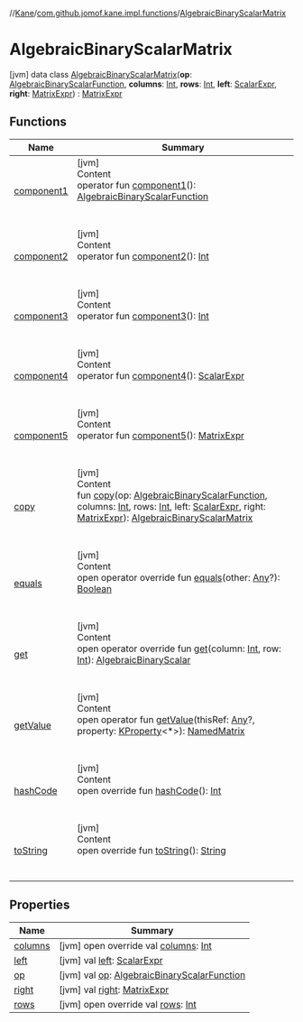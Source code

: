 //[Kane](../../index.md)/[com.github.jomof.kane.impl.functions](../index.md)/[AlgebraicBinaryScalarMatrix](index.md)



# AlgebraicBinaryScalarMatrix  
 [jvm] data class [AlgebraicBinaryScalarMatrix](index.md)(**op**: [AlgebraicBinaryScalarFunction](../-algebraic-binary-scalar-function/index.md), **columns**: [Int](https://kotlinlang.org/api/latest/jvm/stdlib/kotlin/-int/index.html), **rows**: [Int](https://kotlinlang.org/api/latest/jvm/stdlib/kotlin/-int/index.html), **left**: [ScalarExpr](../../com.github.jomof.kane/-scalar-expr/index.md), **right**: [MatrixExpr](../../com.github.jomof.kane/-matrix-expr/index.md)) : [MatrixExpr](../../com.github.jomof.kane/-matrix-expr/index.md)   


## Functions  
  
|  Name|  Summary| 
|---|---|
| <a name="com.github.jomof.kane.impl.functions/AlgebraicBinaryScalarMatrix/component1/#/PointingToDeclaration/"></a>[component1](component1.md)| <a name="com.github.jomof.kane.impl.functions/AlgebraicBinaryScalarMatrix/component1/#/PointingToDeclaration/"></a>[jvm]  <br>Content  <br>operator fun [component1](component1.md)(): [AlgebraicBinaryScalarFunction](../-algebraic-binary-scalar-function/index.md)  <br><br><br>
| <a name="com.github.jomof.kane.impl.functions/AlgebraicBinaryScalarMatrix/component2/#/PointingToDeclaration/"></a>[component2](component2.md)| <a name="com.github.jomof.kane.impl.functions/AlgebraicBinaryScalarMatrix/component2/#/PointingToDeclaration/"></a>[jvm]  <br>Content  <br>operator fun [component2](component2.md)(): [Int](https://kotlinlang.org/api/latest/jvm/stdlib/kotlin/-int/index.html)  <br><br><br>
| <a name="com.github.jomof.kane.impl.functions/AlgebraicBinaryScalarMatrix/component3/#/PointingToDeclaration/"></a>[component3](component3.md)| <a name="com.github.jomof.kane.impl.functions/AlgebraicBinaryScalarMatrix/component3/#/PointingToDeclaration/"></a>[jvm]  <br>Content  <br>operator fun [component3](component3.md)(): [Int](https://kotlinlang.org/api/latest/jvm/stdlib/kotlin/-int/index.html)  <br><br><br>
| <a name="com.github.jomof.kane.impl.functions/AlgebraicBinaryScalarMatrix/component4/#/PointingToDeclaration/"></a>[component4](component4.md)| <a name="com.github.jomof.kane.impl.functions/AlgebraicBinaryScalarMatrix/component4/#/PointingToDeclaration/"></a>[jvm]  <br>Content  <br>operator fun [component4](component4.md)(): [ScalarExpr](../../com.github.jomof.kane/-scalar-expr/index.md)  <br><br><br>
| <a name="com.github.jomof.kane.impl.functions/AlgebraicBinaryScalarMatrix/component5/#/PointingToDeclaration/"></a>[component5](component5.md)| <a name="com.github.jomof.kane.impl.functions/AlgebraicBinaryScalarMatrix/component5/#/PointingToDeclaration/"></a>[jvm]  <br>Content  <br>operator fun [component5](component5.md)(): [MatrixExpr](../../com.github.jomof.kane/-matrix-expr/index.md)  <br><br><br>
| <a name="com.github.jomof.kane.impl.functions/AlgebraicBinaryScalarMatrix/copy/#com.github.jomof.kane.impl.functions.AlgebraicBinaryScalarFunction#kotlin.Int#kotlin.Int#com.github.jomof.kane.ScalarExpr#com.github.jomof.kane.MatrixExpr/PointingToDeclaration/"></a>[copy](copy.md)| <a name="com.github.jomof.kane.impl.functions/AlgebraicBinaryScalarMatrix/copy/#com.github.jomof.kane.impl.functions.AlgebraicBinaryScalarFunction#kotlin.Int#kotlin.Int#com.github.jomof.kane.ScalarExpr#com.github.jomof.kane.MatrixExpr/PointingToDeclaration/"></a>[jvm]  <br>Content  <br>fun [copy](copy.md)(op: [AlgebraicBinaryScalarFunction](../-algebraic-binary-scalar-function/index.md), columns: [Int](https://kotlinlang.org/api/latest/jvm/stdlib/kotlin/-int/index.html), rows: [Int](https://kotlinlang.org/api/latest/jvm/stdlib/kotlin/-int/index.html), left: [ScalarExpr](../../com.github.jomof.kane/-scalar-expr/index.md), right: [MatrixExpr](../../com.github.jomof.kane/-matrix-expr/index.md)): [AlgebraicBinaryScalarMatrix](index.md)  <br><br><br>
| <a name="kotlin/Any/equals/#kotlin.Any?/PointingToDeclaration/"></a>[equals](../../com.github.jomof.kane.impl.types/-double-algebraic-type/index.md#%5Bkotlin%2FAny%2Fequals%2F%23kotlin.Any%3F%2FPointingToDeclaration%2F%5D%2FFunctions%2F-1152713788)| <a name="kotlin/Any/equals/#kotlin.Any?/PointingToDeclaration/"></a>[jvm]  <br>Content  <br>open operator override fun [equals](../../com.github.jomof.kane.impl.types/-double-algebraic-type/index.md#%5Bkotlin%2FAny%2Fequals%2F%23kotlin.Any%3F%2FPointingToDeclaration%2F%5D%2FFunctions%2F-1152713788)(other: [Any](https://kotlinlang.org/api/latest/jvm/stdlib/kotlin/-any/index.html)?): [Boolean](https://kotlinlang.org/api/latest/jvm/stdlib/kotlin/-boolean/index.html)  <br><br><br>
| <a name="com.github.jomof.kane.impl.functions/AlgebraicBinaryScalarMatrix/get/#kotlin.Int#kotlin.Int/PointingToDeclaration/"></a>[get](get.md)| <a name="com.github.jomof.kane.impl.functions/AlgebraicBinaryScalarMatrix/get/#kotlin.Int#kotlin.Int/PointingToDeclaration/"></a>[jvm]  <br>Content  <br>open operator override fun [get](get.md)(column: [Int](https://kotlinlang.org/api/latest/jvm/stdlib/kotlin/-int/index.html), row: [Int](https://kotlinlang.org/api/latest/jvm/stdlib/kotlin/-int/index.html)): [AlgebraicBinaryScalar](../-algebraic-binary-scalar/index.md)  <br><br><br>
| <a name="com.github.jomof.kane/MatrixExpr/getValue/#kotlin.Any?#kotlin.reflect.KProperty[*]/PointingToDeclaration/"></a>[getValue](../../com.github.jomof.kane/-matrix-expr/get-value.md)| <a name="com.github.jomof.kane/MatrixExpr/getValue/#kotlin.Any?#kotlin.reflect.KProperty[*]/PointingToDeclaration/"></a>[jvm]  <br>Content  <br>open operator fun [getValue](../../com.github.jomof.kane/-matrix-expr/get-value.md)(thisRef: [Any](https://kotlinlang.org/api/latest/jvm/stdlib/kotlin/-any/index.html)?, property: [KProperty](https://kotlinlang.org/api/latest/jvm/stdlib/kotlin.reflect/-k-property/index.html)<*>): [NamedMatrix](../../com.github.jomof.kane.impl/-named-matrix/index.md)  <br><br><br>
| <a name="kotlin/Any/hashCode/#/PointingToDeclaration/"></a>[hashCode](../../com.github.jomof.kane.impl.types/-double-algebraic-type/index.md#%5Bkotlin%2FAny%2FhashCode%2F%23%2FPointingToDeclaration%2F%5D%2FFunctions%2F-1152713788)| <a name="kotlin/Any/hashCode/#/PointingToDeclaration/"></a>[jvm]  <br>Content  <br>open override fun [hashCode](../../com.github.jomof.kane.impl.types/-double-algebraic-type/index.md#%5Bkotlin%2FAny%2FhashCode%2F%23%2FPointingToDeclaration%2F%5D%2FFunctions%2F-1152713788)(): [Int](https://kotlinlang.org/api/latest/jvm/stdlib/kotlin/-int/index.html)  <br><br><br>
| <a name="com.github.jomof.kane.impl.functions/AlgebraicBinaryScalarMatrix/toString/#/PointingToDeclaration/"></a>[toString](to-string.md)| <a name="com.github.jomof.kane.impl.functions/AlgebraicBinaryScalarMatrix/toString/#/PointingToDeclaration/"></a>[jvm]  <br>Content  <br>open override fun [toString](to-string.md)(): [String](https://kotlinlang.org/api/latest/jvm/stdlib/kotlin/-string/index.html)  <br><br><br>


## Properties  
  
|  Name|  Summary| 
|---|---|
| <a name="com.github.jomof.kane.impl.functions/AlgebraicBinaryScalarMatrix/columns/#/PointingToDeclaration/"></a>[columns](columns.md)| <a name="com.github.jomof.kane.impl.functions/AlgebraicBinaryScalarMatrix/columns/#/PointingToDeclaration/"></a> [jvm] open override val [columns](columns.md): [Int](https://kotlinlang.org/api/latest/jvm/stdlib/kotlin/-int/index.html)   <br>
| <a name="com.github.jomof.kane.impl.functions/AlgebraicBinaryScalarMatrix/left/#/PointingToDeclaration/"></a>[left](left.md)| <a name="com.github.jomof.kane.impl.functions/AlgebraicBinaryScalarMatrix/left/#/PointingToDeclaration/"></a> [jvm] val [left](left.md): [ScalarExpr](../../com.github.jomof.kane/-scalar-expr/index.md)   <br>
| <a name="com.github.jomof.kane.impl.functions/AlgebraicBinaryScalarMatrix/op/#/PointingToDeclaration/"></a>[op](op.md)| <a name="com.github.jomof.kane.impl.functions/AlgebraicBinaryScalarMatrix/op/#/PointingToDeclaration/"></a> [jvm] val [op](op.md): [AlgebraicBinaryScalarFunction](../-algebraic-binary-scalar-function/index.md)   <br>
| <a name="com.github.jomof.kane.impl.functions/AlgebraicBinaryScalarMatrix/right/#/PointingToDeclaration/"></a>[right](right.md)| <a name="com.github.jomof.kane.impl.functions/AlgebraicBinaryScalarMatrix/right/#/PointingToDeclaration/"></a> [jvm] val [right](right.md): [MatrixExpr](../../com.github.jomof.kane/-matrix-expr/index.md)   <br>
| <a name="com.github.jomof.kane.impl.functions/AlgebraicBinaryScalarMatrix/rows/#/PointingToDeclaration/"></a>[rows](rows.md)| <a name="com.github.jomof.kane.impl.functions/AlgebraicBinaryScalarMatrix/rows/#/PointingToDeclaration/"></a> [jvm] open override val [rows](rows.md): [Int](https://kotlinlang.org/api/latest/jvm/stdlib/kotlin/-int/index.html)   <br>

